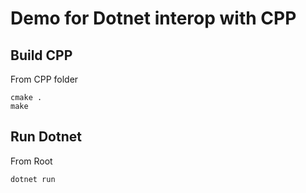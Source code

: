 # Demo for Dotnet interop with CPP

## Build CPP

From CPP folder
```
cmake .
make
```
## Run Dotnet

From Root
```
dotnet run
```